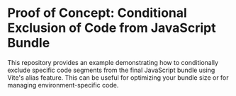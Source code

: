 # Proof of Concept: Conditional Exclusion of Code from JavaScript Bundle

This repository provides an example demonstrating how to conditionally exclude specific code segments from the final JavaScript bundle using Vite's alias feature. This can be useful for optimizing your bundle size or for managing environment-specific code.
